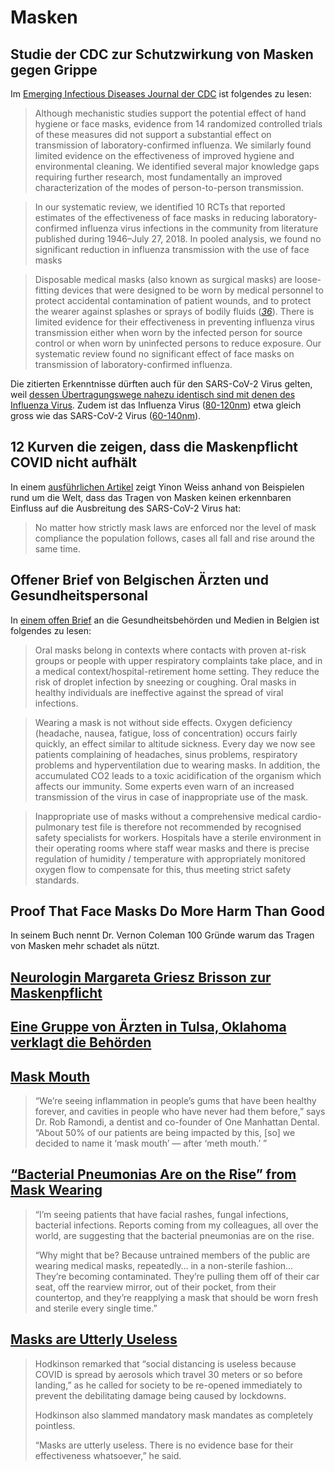 # Masken

## Studie der CDC zur Schutzwirkung von Masken gegen Grippe

Im [Emerging Infectious Diseases Journal der CDC](https://wwwnc.cdc.gov/eid/article/26/5/19-0994_article) ist folgendes zu lesen:

> Although mechanistic studies support the potential effect of hand hygiene or face masks, evidence from 14 randomized controlled trials of these measures did not support a substantial effect on transmission of laboratory-confirmed influenza. We similarly found limited evidence on the effectiveness of improved hygiene and environmental cleaning. We identified several major knowledge gaps requiring further research, most fundamentally an improved characterization of the modes of person-to-person transmission.

> In our systematic review, we identified 10 RCTs that reported estimates of the effectiveness of face masks in reducing laboratory-confirmed influenza virus infections in the community from literature published during 1946–July 27, 2018. In pooled analysis, we found no significant reduction in influenza transmission with the use of face masks

> Disposable medical masks \(also known as surgical masks\) are loose-fitting devices that were designed to be worn by medical personnel to protect accidental contamination of patient wounds, and to protect the wearer against splashes or sprays of bodily fluids \([_36_](https://wwwnc.cdc.gov/eid/article/26/5/19-0994_article#r36)\). There is limited evidence for their effectiveness in preventing influenza virus transmission either when worn by the infected person for source control or when worn by uninfected persons to reduce exposure. Our systematic review found no significant effect of face masks on transmission of laboratory-confirmed influenza.

Die zitierten Erkenntnisse dürften auch für den SARS-CoV-2 Virus gelten, weil [dessen Übertragungswege nahezu identisch sind mit denen des Influenza Virus](https://www.who.int/emergencies/diseases/novel-coronavirus-2019/question-and-answers-hub/q-a-detail/q-a-similarities-and-differences-covid-19-and-influenza#). Zudem ist das Influenza Virus \([80-120nm](https://en.wikipedia.org/wiki/Influenza_A_virus#Structure_and_genetics)\) etwa gleich gross wie das SARS-CoV-2 Virus \([60-140nm](https://www.ncbi.nlm.nih.gov/books/NBK554776/#article-52171.s2)\).

## 12 Kurven die zeigen, dass die Maskenpflicht COVID nicht aufhält

In einem [ausführlichen Artikel](https://thefederalist.com/2020/10/29/these-12-graphs-show-mask-mandates-do-nothing-to-stop-covid/) zeigt Yinon Weiss anhand von Beispielen rund um die Welt, dass das Tragen von Masken keinen erkennbaren Einfluss auf die Ausbreitung des SARS-CoV-2 Virus hat:

> No matter how strictly mask laws are enforced nor the level of mask compliance the population follows, cases all fall and rise around the same time.

## Offener Brief von Belgischen Ärzten und Gesundheitspersonal

In [einem offen Brief](https://docs4opendebate.be/en/open-letter/) an die Gesundheitsbehörden und Medien in Belgien ist folgendes zu lesen:

> Oral masks belong in contexts where contacts with proven at-risk groups or people with upper respiratory complaints take place, and in a medical context/hospital-retirement home setting. They reduce the risk of droplet infection by sneezing or coughing. Oral masks in healthy individuals are ineffective against the spread of viral infections.

> Wearing a mask is not without side effects. Oxygen deficiency \(headache, nausea, fatigue, loss of concentration\) occurs fairly quickly, an effect similar to altitude sickness. Every day we now see patients complaining of headaches, sinus problems, respiratory problems and hyperventilation due to wearing masks. In addition, the accumulated CO2 leads to a toxic acidification of the organism which affects our immunity. Some experts even warn of an increased transmission of the virus in case of inappropriate use of the mask.

> Inappropriate use of masks without a comprehensive medical cardio-pulmonary test file is therefore not recommended by recognised safety specialists for workers. Hospitals have a sterile environment in their operating rooms where staff wear masks and there is precise regulation of humidity / temperature with appropriately monitored oxygen flow to compensate for this, thus meeting strict safety standards.

## Proof That Face Masks Do More Harm Than Good

In seinem Buch nennt Dr. Vernon Coleman 100 Gründe warum das Tragen von Masken mehr schadet als nützt.

## [Neurologin Margareta Griesz Brisson zur Maskenpflicht](https://www.bitchute.com/video/ughAZr5wycHV/)

## [Eine Gruppe von Ärzten in Tulsa, Oklahoma verklagt die Behörden](https://www.youtube.com/watch?v=ZbmvCKcUNuA)

## [Mask Mouth](https://nypost.com/2020/08/05/mask-mouth-is-a-seriously-stinky-side-effect-of-wearing-masks/)

> “We’re seeing inflammation in people’s gums that have been healthy forever, and cavities in people who have never had them before,” says Dr. Rob Ramondi, a dentist and co-founder of One Manhattan Dental. “About 50% of our patients are being impacted by this, \[so\] we decided to name it ‘mask mouth’ — after ‘meth mouth.’ ”

## [“Bacterial Pneumonias Are on the Rise” from Mask Wearing](https://www.globalresearch.ca/medical-doctor-warns-bacterial-pneumonias-rise-mask-wearing/5725848)

> “I’m seeing patients that have facial rashes, fungal infections, bacterial infections. Reports coming from my colleagues, all over the world, are suggesting that the bacterial pneumonias are on the rise.
>
> “Why might that be? Because untrained members of the public are wearing medical masks, repeatedly… in a non-sterile fashion… They’re becoming contaminated. They’re pulling them off of their car seat, off the rearview mirror, out of their pocket, from their countertop, and they’re reapplying a mask that should be worn fresh and sterile every single time.”

## [Masks are Utterly Useless](https://summit.news/2020/11/18/top-pathologist-claims-coronavirus-is-the-greatest-hoax-ever-perpetrated-on-an-unsuspecting-public/)

> Hodkinson remarked that “social distancing is useless because COVID is spread by aerosols which travel 30 meters or so before landing,” as he called for society to be re-opened immediately to prevent the debilitating damage being caused by lockdowns.
>
> Hodkinson also slammed mandatory mask mandates as completely pointless.
>
> “Masks are utterly useless. There is no evidence base for their effectiveness whatsoever,” he said.

